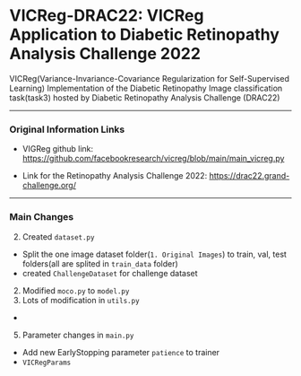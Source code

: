 # VICReg-DRAC22: VICReg Application to Diabetic Retinopathy Analysis Challenge 2022
VICReg(Variance-Invariance-Covariance Regularization for Self-Supervised Learning) Implementation of the Diabetic Retinopathy Image classification task(task3) hosted by Diabetic Retinopathy Analysis Challenge (DRAC22)
___

### Original Information Links

* VIGReg github link:
https://github.com/facebookresearch/vicreg/blob/main/main_vicreg.py

* Link for the Retinopathy Analysis Challenge 2022:
https://drac22.grand-challenge.org/

___
### Main Changes
2.  Created `dataset.py`
  * Split the one image dataset folder(`1. Original Images`) to train, val, test folders(all are splited in `train_data` folder)
  * created `ChallengeDataset` for challenge dataset
2.  Modified `moco.py` to `model.py`
4.  Lots of modification in `utils.py`
  * 
5.  Parameter changes in `main.py`
  * Add new EarlyStopping parameter `patience` to trainer 
  * `VICRegParams`
